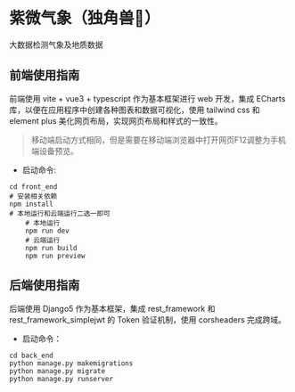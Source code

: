 # 紫微气象（独角兽🦄）

大数据检测气象及地质数据

## 前端使用指南

前端使用 vite + vue3 + typescript 作为基本框架进行 web 开发，集成 ECharts 库，以便在应用程序中创建各种图表和数据可视化，使用 tailwind css 和 element plus 美化网页布局，实现网页布局和样式的一致性。

> 移动端启动方式相同，但是需要在移动端浏览器中打开网页F12调整为手机端设备预览。

- 启动命令:

```shell
cd front_end
# 安装相关依赖
npm install 
# 本地运行和云端运行二选一即可
    # 本地运行
    npm run dev
    # 云端运行
    npm run build
    npm run preview
```

## 后端使用指南

后端使用 Django5 作为基本框架，集成 rest_framework 和 rest_framework_simplejwt 的 Token 验证机制，使用 corsheaders 完成跨域。


- 启动命令：

```shell
cd back_end
python manage.py makemigrations
python manage.py migrate
python manage.py runserver
```

